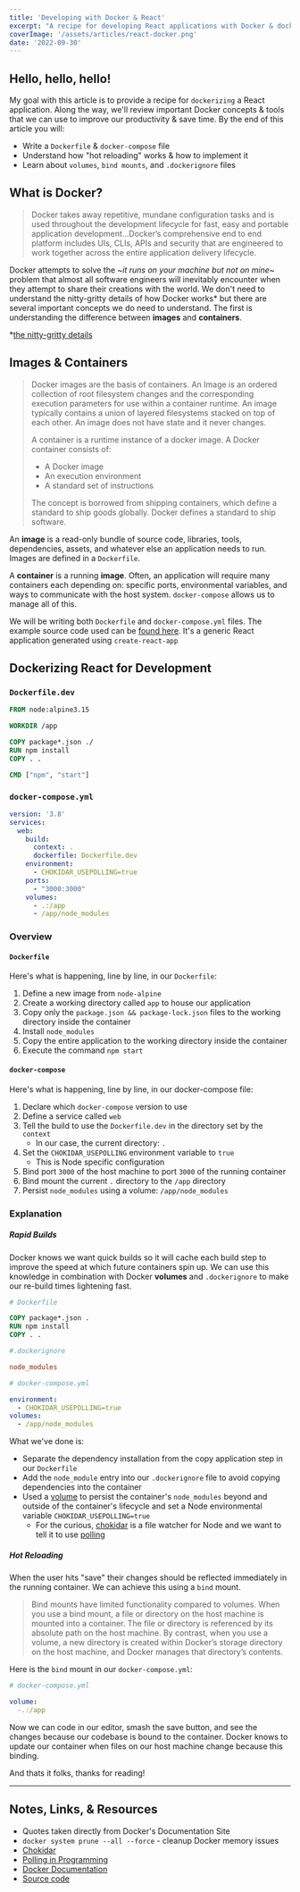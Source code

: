 ```yaml
---
title: 'Developing with Docker & React'
excerpt: "A recipe for developing React applications with Docker & docker-compose"
coverImage: '/assets/articles/react-docker.png'
date: '2022-09-30'
---
```


## Hello, hello, hello! 

My goal with this article is to provide a recipe for `dockerizing` a React application. Along the way, we'll review important Docker concepts & tools that we can use to improve our productivity & save time. By the end of this article you will: 

- Write a `Dockerfile` & `docker-compose` file
- Understand how "hot reloading" works & how to implement it
- Learn about `volumes`, `bind mounts`, and `.dockerignore` files

## What is Docker?

> Docker takes away repetitive, mundane configuration tasks and is used throughout the development lifecycle for fast, easy and portable application development...Docker’s comprehensive end to end platform includes UIs, CLIs, APIs and security that are engineered to work together across the entire application delivery lifecycle.

Docker attempts to solve the ~*it runs on your machine but not on mine*~ problem that almost all software engineers will inevitably encounter when they attempt to share their creations with the world. We don't need to understand the nitty-gritty details of how Docker works* but there are several important concepts we do need to understand. The first is understanding the difference between **images** and **containers**. 

*[the nitty-gritty details](https://docs.docker.com/get-started/overview/)

## Images & Containers

> Docker images are the basis of containers. An Image is an ordered collection of root filesystem changes and the corresponding execution parameters for use within a container runtime. An image typically contains a union of layered filesystems stacked on top of each other. An image does not have state and it never changes.
>
> A container is a runtime instance of a docker image.
>A Docker container consists of:
> - A Docker image
> - An execution environment
> - A standard set of instructions
>
>The concept is borrowed from shipping containers, which define a standard to ship goods globally. Docker defines a standard to ship software. 

An **image** is a read-only bundle of source code, libraries, tools, dependencies, assets, and whatever else an application needs to run. Images are defined in a `Dockerfile`.

A **container** is a running **image**. Often, an application will require many containers each depending on: specific ports, environmental variables, and ways to communicate with the host system. `docker-compose` allows us to manage all of this.

We will be writing both `Dockerfile` and `docker-compose.yml` files. The example source code used can be [found here](https://github.com/JamesDeLay/docker-react-dev). It's a generic React application generated using `create-react-app`

## Dockerizing React for Development

### `Dockerfile.dev`

```Dockerfile
FROM node:alpine3.15

WORKDIR /app

COPY package*.json ./
RUN npm install
COPY . .

CMD ["npm", "start"]
```

### `docker-compose.yml`

```yml
version: '3.8'
services:
  web:
    build:
      context: .
      dockerfile: Dockerfile.dev
    environment:
      - CHOKIDAR_USEPOLLING=true
    ports:
      - "3000:3000"
    volumes:
      - .:/app
      - /app/node_modules
```

### Overview

#### `Dockerfile`

Here's what is happening, line by line, in our `Dockerfile`:

1. Define a new image from `node-alpine`
2. Create a working directory called `app` to house our application
3. Copy only the `package.json && package-lock.json` files to the working directory inside the container
4. Install `node_modules`
5. Copy the entire application to the working directory inside the container
6. Execute the command `npm start`

#### `docker-compose`

Here's what is happening, line by line, in our docker-compose file:

1. Declare which `docker-compose` version to use
2. Define a service called `web`
3. Tell the build to use the `Dockerfile.dev` in the directory set by the `context`
   - In our case, the current directory: `.` 
4. Set the `CHOKIDAR_USEPOLLING` environment variable to `true`
   - This is Node specific configuration
5. Bind port `3000` of the host machine to port `3000` of the running container
6. Bind mount the current `.` directory to the `/app` directory
7. Persist `node_modules` using a volume: `/app/node_modules`

### Explanation

##### Rapid Builds

Docker knows we want quick builds so it will cache each build step to improve the speed at which future containers spin up. We can use this knowledge in combination with Docker **volumes** and `.dockerignore` to make our re-build times lightening fast.

```Dockerfile
# Dockerfile

COPY package*.json .
RUN npm install
COPY . .
```
```ini
#.dockerignore

node_modules
```
```yaml
# docker-compose.yml

environment:
  - CHOKIDAR_USEPOLLING=true
volumes:
  - /app/node_modules
```

What we've done is:

- Separate the dependency installation from the copy application step in our `Dockerfile`
- Add the `node_module` entry into our `.dockerignore` file to avoid copying dependencies into the container
- Used a [volume](https://docs.docker.com/storage/volumes/) to persist the container's `node_modules` beyond and outside of the container's lifecycle and set a Node environmental variable `CHOKIDAR_USEPOLLING=true`
  - For the curious, [chokidar](https://github.com/paulmillr/chokidar) is a file watcher for Node and we want to tell it to use [polling](https://en.wikipedia.org/wiki/Polling_(computer_science))

##### Hot Reloading

When the user hits "save" their changes should be reflected immediately in the running container. We can achieve this using a `bind` mount.

>Bind mounts have limited functionality compared to volumes. When you use a bind mount, a file or directory on the host machine is mounted into a container. The file or directory is referenced by its absolute path on the host machine. By contrast, when you use a volume, a new directory is created within Docker’s storage directory on the host machine, and Docker manages that directory’s contents.

Here is the `bind` mount in our `docker-compose.yml`:
```yaml
# docker-compose.yml

volume:
  -.:/app
```

Now we can code in our editor, smash the save button, and see the changes because our codebase is bound to the container. Docker knows to update our container when files on our host machine change because this binding. 

And thats it folks, thanks for reading!
___
## Notes, Links, & Resources
- Quotes taken directly from Docker's Documentation Site
- `docker system prune --all --force` - cleanup Docker memory issues
- [Chokidar](https://github.com/paulmillr/chokidar)
- [Polling in Programming](https://en.wikipedia.org/wiki/Polling_(computer_science))
- [Docker Documentation](https://docs.docker.com/)
- [Source code](https://github.com/JamesDeLay/docker-react-dev)